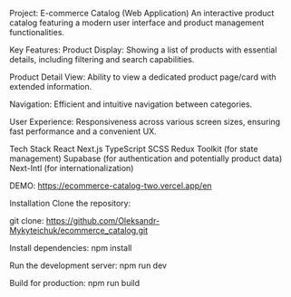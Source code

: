 Project: E-commerce Catalog (Web Application)
An interactive product catalog featuring a modern user interface and product management functionalities.

Key Features:
Product Display: Showing a list of products with essential details, including filtering and search capabilities.

Product Detail View: Ability to view a dedicated product page/card with extended information.

Navigation: Efficient and intuitive navigation between categories.

User Experience: Responsiveness across various screen sizes, ensuring fast performance and a convenient UX.

Tech Stack
React
Next.js
TypeScript
SCSS
Redux Toolkit (for state management)
Supabase (for authentication and potentially product data)
Next-Intl (for internationalization)

DEMO: https://ecommerce-catalog-two.vercel.app/en

Installation
Clone the repository:

git clone: https://github.com/Oleksandr-Mykyteichuk/ecommerce_catalog.git

Install dependencies: npm install

Run the development server: npm run dev

Build for production: npm run build

